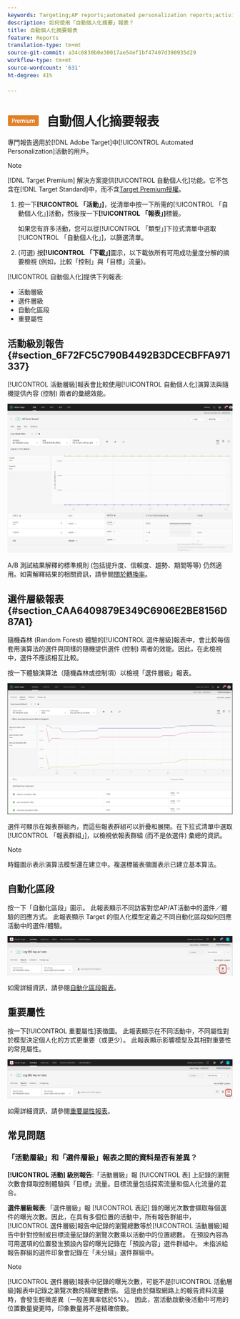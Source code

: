 ```yaml
---
keywords: Targeting;AP reports;automated personalization reports;activity level report;offer level report;offer detail report
description: 如何使用「自動個人化摘要」報表？
title: 自動個人化摘要報表
feature: Reports
translation-type: tm+mt
source-git-commit: a34c6830b0e30017ae54ef1bf47407d390935d29
workflow-type: tm+mt
source-wordcount: '631'
ht-degree: 41%

---
```



# ![PREMIUM](/help/assets/premium.png) 自動個人化摘要報表

專門報告適用於[!DNL Adobe Target]中[!UICONTROL  Automated Personalization]活動的用戶。

>[!NOTE]
>
>[!DNL Target Premium] 解決方案提供[!UICONTROL 自動個人化]功能。它不包含在[!DNL Target Standard]中，而不含[Target Premium授權](/help/c-intro/intro.md#premium)。

1. 按一下&#x200B;**[!UICONTROL 「活動」]**，從清單中按一下所需的[!UICONTROL 「自動個人化」]活動，然後按一下&#x200B;**[!UICONTROL 「報表」]**&#x200B;標籤。

   如果您有許多活動，您可以從[!UICONTROL 「類型」]下拉式清單中選取[!UICONTROL 「自動個人化」]，以篩選清單。

1. (可選) 按&#x200B;**[!UICONTROL 「下載」]**&#x200B;圖示，以下載依所有可用成功量度分解的摘要檢視 (例如，比較「控制」與「目標」流量)。

[!UICONTROL 自動個人化]提供下列報表:

* 活動層級
* 選件層級
* 自動化區段
* 重要屬性

## 活動級別報告{#section_6F72FC5C790B4492B3DCECBFFA971337}

[!UICONTROL 活動層級]報表會比較使用[!UICONTROL 自動個人化]演算法與隨機提供內容 (控制) 兩者的彙總效能。

![活動層級報表](/help/c-reports/assets/box_plot_ap.png)

A/B 測試結果解釋的標準規則 (包括提升度、信賴度、趨勢、期間等等) 仍然適用。如需解釋結果的相關資訊，請參閱[關於轉換率](/help/c-reports/conversion-rate.md#concept_2D9FEDE8F94A485DAC86D611BFBDC844)。

## 選件層級報表{#section_CAA6409879E349C6906E2BE8156D87A1}

隨機森林 (Random Forest) 體驗的[!UICONTROL 選件層級]報表中，會比較每個套用演算法的選件與同樣的隨機提供選件 (控制) 兩者的效能。因此，在此檢視中，選件不應該相互比較。

按一下體驗演算法（隨機森林或控制項）以檢視「選件層級」報表。

![](assets/ap_OfferLevelRpt.png)

選件可顯示在報表群組內，而這些報表群組可以折疊和展開。在下拉式清單中選取[!UICONTROL 「報表群組」]，以檢視依報表群組 (而不是依選件) 彙總的資訊。

>[!NOTE]
>
>時鐘圖示表示演算法模型還在建立中。複選標籤表徵圖表示已建立基本算法。

## 自動化區段

按一下「自動化區段」圖示。 此報表顯示不同訪客對您AP/AT活動中的選件／體驗的回應方式。 此報表顯示 Target 的個人化模型定義之不同自動化區段如何回應活動中的選件/體驗。

![自動化區段圖示](/help/c-reports/assets/icon-automated-sements-ap.png)

如需詳細資訊，請參閱[自動化區段報表](/help/c-reports/c-personalization-insights-reports/automated-segments-report.md)。

## 重要屬性

按一下[!UICONTROL 重要屬性]表徵圖。 此報表顯示在不同活動中，不同屬性對於模型決定個人化的方式更重要（或更少）。 此報表顯示影響模型及其相對重要性的常見屬性。

![重要屬性圖示](/help/c-reports/assets/icon-important-attributes-ap.png)

如需詳細資訊，請參閱[重要屬性報表](/help/c-reports/c-personalization-insights-reports/important-attributes-report.md)。

## 常見問題

### 「活動層級」和「選件層級」報表之間的資料是否有差異？

**[!UICONTROL 活動] 級別報告**:「活動層級」報 [!UICONTROL 表] 上記錄的瀏覽次數會擷取控制體驗與「目標」流量。目標流量包括探索流量和個人化流量的混合。

**選件層級報表**:「選件層級」報 [!UICONTROL 表記] 錄的曝光次數會擷取每個選件的曝光次數。因此，在具有多個位置的活動中，所有報告群組中，[!UICONTROL 選件層級]報告中記錄的瀏覽總數等於[!UICONTROL 活動層級]報告中針對控制或目標流量記錄的瀏覽次數乘以活動中的位置總數。 在預設內容為可用選項的位置發生預設內容的曝光記錄在「預設內容」選件群組中。 未指派給報告群組的選件印象會記錄在「未分組」選件群組中。

>[!NOTE]

[!UICONTROL 選件層級]報表中記錄的曝光次數，可能不是[!UICONTROL 活動層級]報表中記錄之瀏覽次數的精確整數倍。 這是由於擷取網路上的報告資料流量時，會發生輕微差異（一般差異率低於5%）。 因此，當活動啟動後活動中可用的位置數量變更時，印象數量將不是精確倍數。
